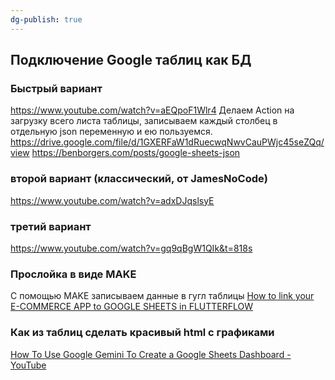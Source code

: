 ```yaml
---
dg-publish: true
---
```


## Подключение Google таблиц как БД
### Быстрый вариант
https://www.youtube.com/watch?v=aEQpoF1Wlr4
Делаем Action на загрузку всего листа таблицы, записываем каждый столбец в отдельную json переменную и ею пользуемся.
https://drive.google.com/file/d/1GXERFaW1dRuecwqNwvCauPWjc45seZQq/view
https://benborgers.com/posts/google-sheets-json
### второй вариант (классический, от JamesNoCode)
https://www.youtube.com/watch?v=adxDJqslsyE

### третий вариант
https://www.youtube.com/watch?v=gq9qBgW1QIk&t=818s

### Прослойка в виде MAKE
С помощью MAKE записываем данные в гугл таблицы
[How to link your E-COMMERCE APP to GOOGLE SHEETS in FLUTTERFLOW](https://www.youtube.com/watch?v=oE8CXG6YMKI&t=1080s)

### Как из таблиц сделать красивый html с графиками
[How To Use Google Gemini To Create a Google Sheets Dashboard - YouTube](https://www.youtube.com/watch?v=zkGoagGpeuY)
